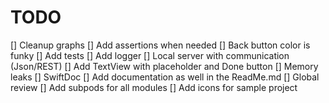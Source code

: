 # TODO
[] Cleanup graphs
[] Add assertions when needed
[] Back button color is funky
[] Add tests
[] Add logger
[] Local server with communication (Json/REST)
[] Add TextView with placeholder and Done button
[] Memory leaks
[] SwiftDoc
[] Add documentation as well in the ReadMe.md
[] Global review
[] Add subpods for all modules
[] Add icons for sample project